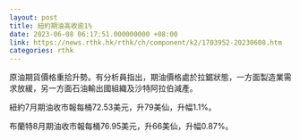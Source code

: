 ```yaml
---
layout: post
title: 紐約期油高收逾1%
date: 2023-06-08 06:17:51.000000000 +08:00
link: https://news.rthk.hk/rthk/ch/component/k2/1703952-20230608.htm
categories: rthk
---
```


原油期貨價格重拾升勢。有分析員指出，期油價格處於拉鋸狀態，一方面製造業需求放緩，另一方面石油輸出國組織及沙特阿拉伯減產。

紐約7月期油收市報每桶72.53美元，升79美仙，升幅1.1%。

布蘭特8月期油收市報每桶76.95美元，升66美仙，升幅0.87%。
